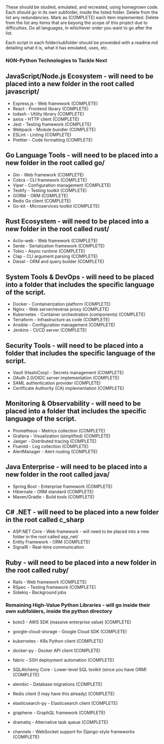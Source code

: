 These should be studied, emulated, and recreated, using homegrown code.
Each should go in its own subfolder, inside the listed folder. 
Delete from the list any redundancies. 
Mark as (COMPLETE) each item implemented. 
Delete from the list any items that are beyong the scope of this project due to difficulties.
Do all languages, in whichever order you want to go after the list.

Each script in each folder/subfolder should be proveided with a readme.md detailing what it is, what it has emulated, uses, etc.

### NON-Python Technologies to Tackle Next

## JavaScript/Node.js Ecosystem - will need to be placed into a new folder in the root called javascript/
- Express.js - Web framework (COMPLETE)
- React - Frontend library (COMPLETE)
- lodash - Utility library (COMPLETE)
- axios - HTTP client (COMPLETE)
- Jest - Testing framework (COMPLETE)
- Webpack - Module bundler (COMPLETE)
- ESLint - Linting (COMPLETE)
- Prettier - Code formatting (COMPLETE)

## Go Language Tools - will need to be placed into a new folder in the root called go/
- Gin - Web framework (COMPLETE)
- Cobra - CLI framework (COMPLETE)
- Viper - Configuration management (COMPLETE)
- Testify - Testing toolkit (COMPLETE)
- GORM - ORM (COMPLETE)
- Redis Go client (COMPLETE)
- Go-kit - Microservices toolkit (COMPLETE)

## Rust Ecosystem - will need to be placed into a new folder in the root called rust/
- Actix-web - Web framework (COMPLETE)
- Serde - Serialization framework (COMPLETE)
- Tokio - Async runtime (COMPLETE)
- Clap - CLI argument parsing (COMPLETE)
- Diesel - ORM and query builder (COMPLETE)

## System Tools & DevOps - will need to be placed into a folder that includes the specific language of the script.
- Docker - Containerization platform (COMPLETE)
- Nginx - Web server/reverse proxy (COMPLETE)
- Kubernetes - Container orchestration (components) (COMPLETE)
- Terraform - Infrastructure as code (COMPLETE)
- Ansible - Configuration management (COMPLETE)
- Jenkins - CI/CD server (COMPLETE)

## Security Tools - will need to be placed into a folder that includes the specific language of the script.
- Vault (HashiCorp) - Secrets management (COMPLETE)
- OAuth 2.0/OIDC server implementation (COMPLETE)
- SAML authentication provider (COMPLETE)
- Certificate Authority (CA) implementation (COMPLETE)

## Monitoring & Observability - will need to be placed into a folder that includes the specific language of the script.
- Prometheus - Metrics collection (COMPLETE)
- Grafana - Visualization (simplified) (COMPLETE)
- Jaeger - Distributed tracing (COMPLETE)
- Fluentd - Log collection (COMPLETE)
- AlertManager - Alert routing (COMPLETE)

## Java Enterprise - will need to be placed into a new folder in the root called java/
- Spring Boot - Enterprise framework (COMPLETE)
- Hibernate - ORM standard (COMPLETE)
- Maven/Gradle - Build tools (COMPLETE)

## C# .NET - will need to be placed into a new folder in the root called c_sharp
- ASP.NET Core - Web framework - will need to be placed into a new folder in the root called asp_net/
- Entity Framework - ORM (COMPLETE)
- SignalR - Real-time communication

## Ruby - will need to be placed into a new folder in the root called ruby/
- Rails - Web framework (COMPLETE)
- RSpec - Testing framework (COMPLETE)
- Sidekiq - Background jobs

### Remaining High-Value Python Libraries - will go inside their own subfolders, inside the python directory

- boto3 - AWS SDK (massive enterprise value) (COMPLETE)

- google-cloud-storage - Google Cloud SDK (COMPLETE)

- kubernetes - K8s Python client (COMPLETE)

- docker-py - Docker API client (COMPLETE)

- fabric - SSH deployment automation (COMPLETE)

- SQLAlchemy Core - Lower-level SQL toolkit (since you have ORM) (COMPLETE)

- alembic - Database migrations (COMPLETE)

- Redis client (I may have this already) (COMPLETE)

- elasticsearch-py - Elasticsearch client (COMPLETE)

- graphene - GraphQL framework (COMPLETE)

- dramatiq - Alternative task queue (COMPLETE)

- channels - WebSocket support for Django-style frameworks (COMPLETE)

